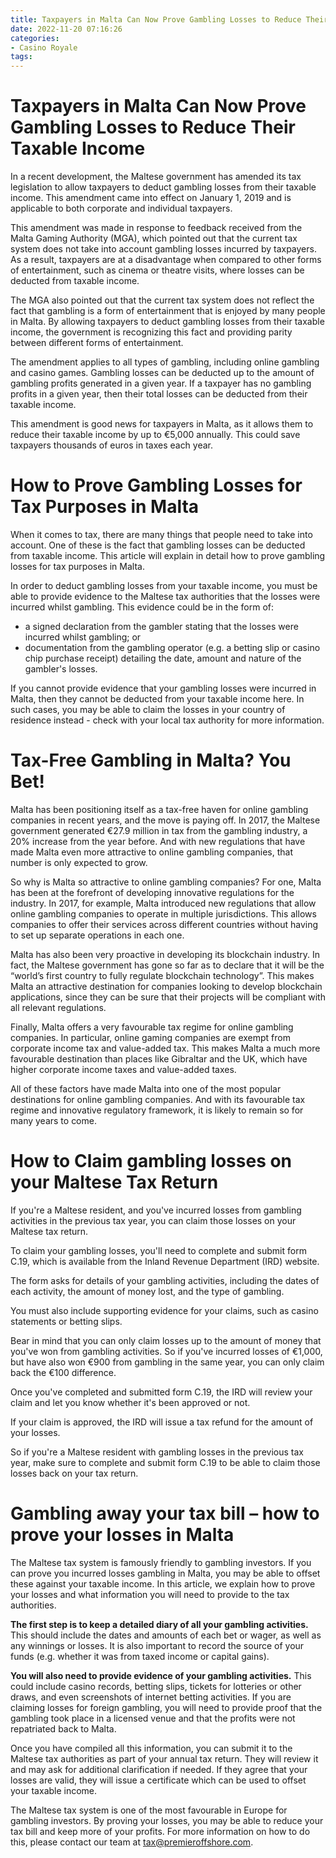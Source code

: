 ```yaml
---
title: Taxpayers in Malta Can Now Prove Gambling Losses to Reduce Their Taxable Income 
date: 2022-11-20 07:16:26
categories:
- Casino Royale
tags:
---
```



#  Taxpayers in Malta Can Now Prove Gambling Losses to Reduce Their Taxable Income 

In a recent development, the Maltese government has amended its tax legislation to allow taxpayers to deduct gambling losses from their taxable income. This amendment came into effect on January 1, 2019 and is applicable to both corporate and individual taxpayers.

This amendment was made in response to feedback received from the Malta Gaming Authority (MGA), which pointed out that the current tax system does not take into account gambling losses incurred by taxpayers. As a result, taxpayers are at a disadvantage when compared to other forms of entertainment, such as cinema or theatre visits, where losses can be deducted from taxable income.

The MGA also pointed out that the current tax system does not reflect the fact that gambling is a form of entertainment that is enjoyed by many people in Malta. By allowing taxpayers to deduct gambling losses from their taxable income, the government is recognizing this fact and providing parity between different forms of entertainment.

The amendment applies to all types of gambling, including online gambling and casino games. Gambling losses can be deducted up to the amount of gambling profits generated in a given year. If a taxpayer has no gambling profits in a given year, then their total losses can be deducted from their taxable income.

This amendment is good news for taxpayers in Malta, as it allows them to reduce their taxable income by up to €5,000 annually. This could save taxpayers thousands of euros in taxes each year.

#  How to Prove Gambling Losses for Tax Purposes in Malta 

When it comes to tax, there are many things that people need to take into account. One of these is the fact that gambling losses can be deducted from taxable income. This article will explain in detail how to prove gambling losses for tax purposes in Malta.

In order to deduct gambling losses from your taxable income, you must be able to provide evidence to the Maltese tax authorities that the losses were incurred whilst gambling. This evidence could be in the form of:

- a signed declaration from the gambler stating that the losses were incurred whilst gambling; or
- documentation from the gambling operator (e.g. a betting slip or casino chip purchase receipt) detailing the date, amount and nature of the gambler's losses.

If you cannot provide evidence that your gambling losses were incurred in Malta, then they cannot be deducted from your taxable income here. In such cases, you may be able to claim the losses in your country of residence instead - check with your local tax authority for more information.

#  Tax-Free Gambling in Malta? You Bet! 

Malta has been positioning itself as a tax-free haven for online gambling companies in recent years, and the move is paying off. In 2017, the Maltese government generated €27.9 million in tax from the gambling industry, a 20% increase from the year before. And with new regulations that have made Malta even more attractive to online gambling companies, that number is only expected to grow.

So why is Malta so attractive to online gambling companies? For one, Malta has been at the forefront of developing innovative regulations for the industry. In 2017, for example, Malta introduced new regulations that allow online gambling companies to operate in multiple jurisdictions. This allows companies to offer their services across different countries without having to set up separate operations in each one.

Malta has also been very proactive in developing its blockchain industry. In fact, the Maltese government has gone so far as to declare that it will be the “world’s first country to fully regulate blockchain technology”. This makes Malta an attractive destination for companies looking to develop blockchain applications, since they can be sure that their projects will be compliant with all relevant regulations.

Finally, Malta offers a very favourable tax regime for online gambling companies. In particular, online gaming companies are exempt from corporate income tax and value-added tax. This makes Malta a much more favourable destination than places like Gibraltar and the UK, which have higher corporate income taxes and value-added taxes.

All of these factors have made Malta into one of the most popular destinations for online gambling companies. And with its favourable tax regime and innovative regulatory framework, it is likely to remain so for many years to come.

#  How to Claim gambling losses on your Maltese Tax Return 

If you're a Maltese resident, and you've incurred losses from gambling activities in the previous tax year, you can claim those losses on your Maltese tax return. 

To claim your gambling losses, you'll need to complete and submit form C.19, which is available from the Inland Revenue Department (IRD) website. 

The form asks for details of your gambling activities, including the dates of each activity, the amount of money lost, and the type of gambling. 

You must also include supporting evidence for your claims, such as casino statements or betting slips.

Bear in mind that you can only claim losses up to the amount of money that you've won from gambling activities. So if you've incurred losses of €1,000, but have also won €900 from gambling in the same year, you can only claim back the €100 difference. 

Once you've completed and submitted form C.19, the IRD will review your claim and let you know whether it's been approved or not. 

If your claim is approved, the IRD will issue a tax refund for the amount of your losses. 

So if you're a Maltese resident with gambling losses in the previous tax year, make sure to complete and submit form C.19 to be able to claim those losses back on your tax return.

#  Gambling away your tax bill – how to prove your losses in Malta

The Maltese tax system is famously friendly to gambling investors. If you can prove you incurred losses gambling in Malta, you may be able to offset these against your taxable income. In this article, we explain how to prove your losses and what information you will need to provide to the tax authorities.

**The first step is to keep a detailed diary of all your gambling activities.** This should include the dates and amounts of each bet or wager, as well as any winnings or losses. It is also important to record the source of your funds (e.g. whether it was from taxed income or capital gains).

**You will also need to provide evidence of your gambling activities.** This could include casino records, betting slips, tickets for lotteries or other draws, and even screenshots of internet betting activities. If you are claiming losses for foreign gambling, you will need to provide proof that the gambling took place in a licensed venue and that the profits were not repatriated back to Malta.

Once you have compiled all this information, you can submit it to the Maltese tax authorities as part of your annual tax return. They will review it and may ask for additional clarification if needed. If they agree that your losses are valid, they will issue a certificate which can be used to offset your taxable income.

The Maltese tax system is one of the most favourable in Europe for gambling investors. By proving your losses, you may be able to reduce your tax bill and keep more of your profits. For more information on how to do this, please contact our team at [tax@premieroffshore.com](mailto:tax@premieroffshore.com).